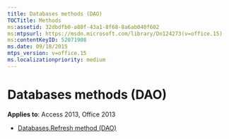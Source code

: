 ```yaml
---
title: Databases methods (DAO)
TOCTitle: Methods
ms:assetid: 32dbdfb0-a80f-43a1-8f68-8a6ab040f602
ms:mtpsurl: https://msdn.microsoft.com/library/Dn124273(v=office.15)
ms:contentKeyID: 52071908
ms.date: 09/18/2015
mtps_version: v=office.15
ms.localizationpriority: medium
---
```


# Databases methods (DAO)

**Applies to**: Access 2013, Office 2013

- [Databases.Refresh method (DAO)](databases-refresh-method-dao.md)

